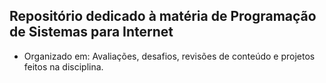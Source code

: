 ## Repositório dedicado à matéria de Programação de Sistemas para Internet

* Organizado em: Avaliações, desafios, revisões de conteúdo e projetos feitos na disciplina.

